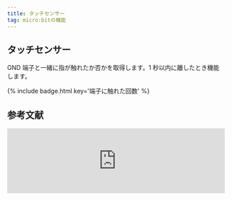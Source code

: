 ```yaml
---
title: タッチセンサー
tag: micro:bitの機能
---
```


## タッチセンサー

GND 端子と一緒に指が触れたか否かを取得します。1 秒以内に離したとき機能します。

{% include badge.html key='端子に触れた回数' %}

## 参考文献

<iframe title="On Pin Pressed" src="https://hatenablog-parts.com/embed?url=https://makecode.microbit.org/reference/input/on-pin-pressed" width="100%" height="150" frameborder="0" scrolling="no" loading="lazy"></iframe>
